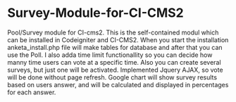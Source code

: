 # Survey-Module-for-CI-CMS2
Pool/Survey module for CI-cms2. This is the self-contained modul which can be installed in Codeigniter and CI-CMS2. When you start the installation anketa_install.php file will make tables for database and after that you can use the Poll. I also adda time limit functionallity so you can decide how manny time users can vote at a specific time. Also you can create several surveys, but just one will be activated. Implemented Jquery  AJAX, so vote will be done without page refresh. Google chart will show survey results based on users answer, and will be calculated and displayed in percentages for each answer.
